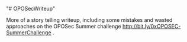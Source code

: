 "# OPOSecWriteup" 

More of a story telling writeup, including some mistakes and wasted approaches on the OPOSec Summer challenge http://bit.ly/0xOPOSEC-SummerChallenge .